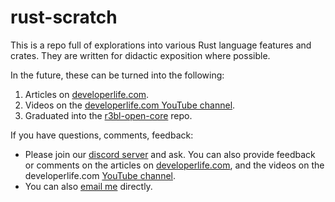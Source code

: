 # rust-scratch

This is a repo full of explorations into various Rust language features and crates. They
are written for didactic exposition where possible.

In the future, these can be turned into the following:

1. Articles on [developerlife.com](https://developerlife.com).
2. Videos on the
   [developerlife.com YouTube channel](https://www.youtube.com/@developerlifecom?sub_confirmation=1).
3. Graduated into the [r3bl-open-core](https://github.com/r3bl-org/r3bl-open-core/) repo.

If you have questions, comments, feedback:

- Please join our [discord server](https://discord.gg/8M2ePAevaM) and ask. You can also
  provide feedback or comments on the articles on
  [developerlife.com](https://developerlife.com), and the videos on the developerlife.com
  [YouTube channel](https://www.youtube.com/@developerlifecom?sub_confirmation=1).
- You can also [email me](mailto:idris@developerlife.com) directly.
